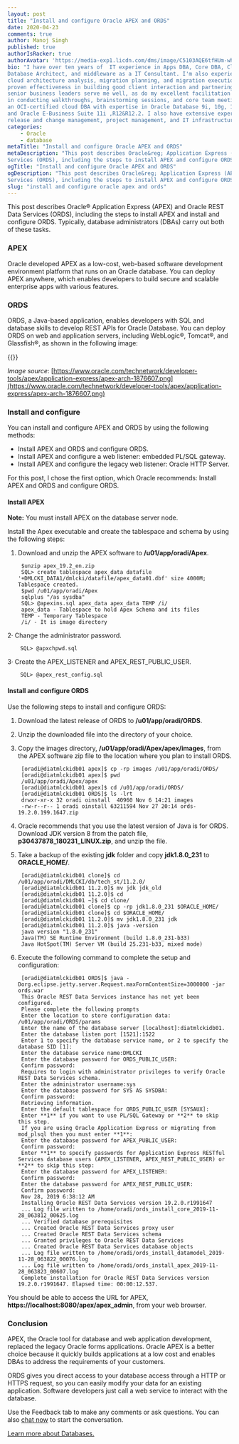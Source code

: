 ```yaml
---
layout: post
title: "Install and configure Oracle APEX and ORDS"
date: 2020-04-23
comments: true
author: Manoj Singh
published: true
authorIsRacker: true
authorAvatar: 'https://media-exp1.licdn.com/dms/image/C5103AQE6tfHUm-whiw/profile-displayphoto-shrink_400_400/0?e=1604534400&v=beta&t=OMamAJU8g0yLvfVqmQIJ8kpd_62B_8lTY-FnfykN3l0'
bio: "I have over ten years of  IT experience in Apps DBA, Core DBA, Cloud DBA,
Database Architect, and middleware as a IT Consultant. I'm also experienced in
cloud architecture analysis, migration planning, and migration execution. My
proven effectiveness in building good client interaction and partnering with
senior business leaders serve me well, as do my excellent facilitation skills
in conducting walkthroughs, brainstorming sessions, and core team meetings. I'm
an OCI-certified cloud DBA with expertise in Oracle Database 9i, 10g, 11g,12c
and Oracle E-Business Suite 11i ,R12&R12.2. I also have extensive experience in
release and change management, project management, and IT infrastructure."
categories:
    - Oracle
    - database
metaTitle: "Install and configure Oracle APEX and ORDS"
metaDescription: "This post describes Oracle&reg; Application Express (APEX) and Oracle REST Data
Services (ORDS), including the steps to install APEX and configure ORDS."
ogTitle: "Install and configure Oracle APEX and ORDS"
ogDescription: "This post describes Oracle&reg; Application Express (APEX) and Oracle REST Data
Services (ORDS), including the steps to install APEX and configure ORDS."
slug: "install and configure oracle apex and ords"
---
```


This post describes Oracle&reg; Application Express (APEX) and Oracle REST Data
Services (ORDS), including the steps to install APEX and install and configure
ORDS. Typically, database administrators (DBAs) carry out both of these tasks.

<!--more-->

### APEX

Oracle developed APEX as a low-cost, web-based software development environment
platform that runs on an Oracle database. You can deploy APEX anywhere, which
enables developers to build secure and scalable enterprise apps with various
features.

### ORDS

ORDS, a Java-based application, enables developers with SQL and database skills
to develop REST APIs for Oracle Database. You can deploy ORDS on web and
application servers, including WebLogic&reg;, Tomcat&reg;, and Glassfish&reg;,
as shown in the following image:

{{<img src="Picture1.png" title="" alt="">}}

*Image source*: [https://www.oracle.com/technetwork/developer-tools/apex/application-express/apex-arch-1876607.png](https://www.oracle.com/technetwork/developer-tools/apex/application-express/apex-arch-1876607.png)

### Install and configure

You can install and configure APEX and ORDS by using the following methods:

- Install APEX and ORDS and configure ORDS.
- Install APEX and configure a web listener: embedded PL/SQL gateway.
- Install APEX and configure the legacy web listener: Oracle HTTP Server.

For this post, I chose the first option, which Oracle recommends:  Install APEX
and ORDS and configure ORDS.

####  Install APEX

**Note:** You must install APEX on the database server node.

Install the Apex executable and create the tablespace and schema by using the
following steps:

1. Download and unzip the APEX software to **/u01/app/oradi/Apex**.

        $unzip apex_19.2_en.zip
        SQL> create tablespace apex_data datafile '+DMLCKI_DATA1/dmlcki/datafile/apex_data01.dbf' size 4000M; Tablespace created.
        $pwd /u01/app/oradi/Apex
        sqlplus "/as sysdba"
        SQL> @apexins.sql apex_data apex_data TEMP /i/
        apex_data - Tablespace to hold Apex Schema and its files
        TEMP - Temporary Tablespace
        /i/ - It is image directory

2· Change the administrator password.

        SQL> @apxchpwd.sql

3· Create the APEX\_LISTENER and APEX\_REST\_PUBLIC\_USER.

        SQL> @apex_rest_config.sql

#### Install and configure ORDS

Use the following steps to install and configure ORDS:

1. Download the latest release of ORDS to **/u01/app/oradi/ORDS**.

2. Unzip the downloaded file into the directory of your choice.

3. Copy the images directory, **/u01/app/oradi/Apex/apex/images**, from the
   APEX software zip file to the location where you plan to install ORDS.

        [oradi@diatmlckidb01 apex]$ cp -rp images /u01/app/oradi/ORDS/
        [oradi@diatmlckidb01 apex]$ pwd
        /u01/app/oradi/Apex/apex
        [oradi@diatmlckidb01 apex]$ cd /u01/app/oradi/ORDS/
        [oradi@diatmlckidb01 ORDS]$ ls -lrt
        drwxr-xr-x 32 oradi oinstall  40960 Nov 6 14:21 images
        -rw-r--r-- 1 oradi oinstall 63211594 Nov 27 20:14 ords-19.2.0.199.1647.zip

4. Oracle recommends that you use the latest version of Java is for ORDS.
   Download JDK version 8 from the patch file, **p30437878_180231_LINUX.zip**,
   and unzip the file.

5. Take a backup of the existing **jdk** folder and copy **jdk1.8.0_231** to
   **ORACLE_HOME/**.

        [oradi@diatmlckidb01 clone]$ cd /u01/app/oradi/DMLCKI/db/tech_st/11.2.0/
        [oradi@diatmlckidb01 11.2.0]$ mv jdk jdk_old
        [oradi@diatmlckidb01 11.2.0]$ cd
        [oradi@diatmlckidb01 ~]$ cd clone/
        [oradi@diatmlckidb01 clone]$ cp -rp jdk1.8.0_231 $ORACLE_HOME/
        [oradi@diatmlckidb01 clone]$ cd $ORACLE_HOME/
        [oradi@diatmlckidb01 11.2.0]$ mv jdk1.8.0_231 jdk
        [oradi@diatmlckidb01 11.2.0]$ java -version
        java version "1.8.0_231"
        Java(TM) SE Runtime Environment (build 1.8.0_231-b33)
        Java HotSpot(TM) Server VM (build 25.231-b33, mixed mode)

6. Execute the following command to complete the setup and configuration:

        [oradi@diatmlckidb01 ORDS]$ java -Dorg.eclipse.jetty.server.Request.maxFormContentSize=3000000 -jar ords.war
        This Oracle REST Data Services instance has not yet been configured.
        Please complete the following prompts
        Enter the location to store configuration data: /u01/app/oradi/ORDS/params
        Enter the name of the database server [localhost]:diatmlckidb01.
        Enter the database listen port [1521]:1522
        Enter 1 to specify the database service name, or 2 to specify the database SID [1]:
        Enter the database service name:DMLCKI
        Enter the database password for ORDS_PUBLIC_USER:
        Confirm password:
        Requires to login with administrator privileges to verify Oracle REST Data Services schema.
        Enter the administrator username:sys
        Enter the database password for SYS AS SYSDBA:
        Confirm password:
        Retrieving information.
        Enter the default tablespace for ORDS_PUBLIC_USER [SYSAUX]:
        Enter **1** if you want to use PL/SQL Gateway or **2** to skip this step.
        If you are using Oracle Application Express or migrating from mod_plsql then you must enter **1**:
        Enter the database password for APEX_PUBLIC_USER:
        Confirm password:
        Enter **1** to specify passwords for Application Express RESTful Services database users (APEX_LISTENER, APEX_REST_PUBLIC_USER) or **2** to skip this step:
        Enter the database password for APEX_LISTENER:
        Confirm password:
        Enter the database password for APEX_REST_PUBLIC_USER:
        Confirm password:
        Nov 28, 2019 6:38:12 AM
        Installing Oracle REST Data Services version 19.2.0.r1991647
        ... Log file written to /home/oradi/ords_install_core_2019-11-28_063812_00625.log
        ... Verified database prerequisites
        ... Created Oracle REST Data Services proxy user
        ... Created Oracle REST Data Services schema
        ... Granted privileges to Oracle REST Data Services
        ... Created Oracle REST Data Services database objects
        ... Log file written to /home/oradi/ords_install_datamodel_2019-11-28_063822_00076.log
        ... Log file written to /home/oradi/ords_install_apex_2019-11-28_063823_00607.log
        Complete installation for Oracle REST Data Services version 19.2.0.r1991647. Elapsed time: 00:00:12.537.

You should be able to access the URL for APEX, **https://localhost:8080/apex/apex_admin**,
from your web browser.


### Conclusion

APEX, the Oracle tool for database and web application development, replaced the
legacy Oracle forms applications. Oracle APEX is a better choice because it
quickly builds applications at a low cost and enables DBAs to address the
requirements of your customers.

ORDS gives you direct access to your database access through a HTTP or HTTPS
request, so you can easily modify your data for an existing application. Software
developers just call a web service to interact with the database.

Use the Feedback tab to make any comments or ask questions. You can also
[chat now](https://www.rackspace.com/#chat) to start the conversation.

<a class="cta red" id="cta" href="https://www.rackspace.com/dba-services">Learn more about Databases.</a>

